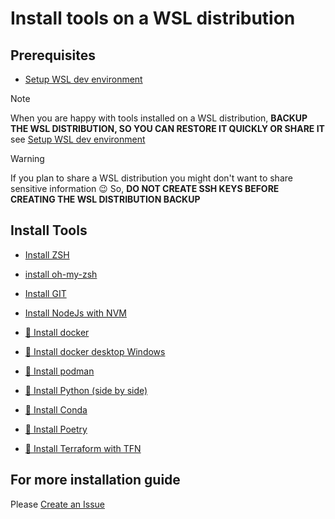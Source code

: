 # Install tools on a WSL distribution

## Prerequisites

* [Setup WSL dev environment](../001-setup-WSL-dev-environment/README.md)

> [!NOTE]
> When you are happy with tools installed on a WSL distribution,
> **BACKUP THE WSL DISTRIBUTION, SO YOU CAN RESTORE IT QUICKLY OR SHARE IT**
> see [Setup WSL dev environment](../001-setup-WSL-dev-environment/backup-retore-WSL.md)

> [!WARNING]
> If you plan to share a WSL distribution
> you might don't want to share sensitive information 😉
> So, **DO NOT CREATE SSH KEYS BEFORE CREATING THE WSL DISTRIBUTION BACKUP**

## Install Tools

* [Install ZSH](install-zsh.md)
* [install oh-my-zsh](install-oh-my-zsh.md)

* [Install GIT](install-configure-git.md)
* [Install NodeJs with NVM](install-configure-nodejs-with-nvm.md)

* [🚧 Install docker](todo.md)
* [🚧 Install docker desktop Windows](todo.md)

* [🚧 Install podman](todo.md)

* [🚧 Install Python (side by side)](todo.md)
* [🚧 Install Conda](todo.md)
* [🚧 Install Poetry](todo.md)

* [🚧 Install Terraform with TFN](todo.md)

## For more installation guide

Please [Create an Issue](https://github.com/CedricCazin/tutorials/issues/new)
